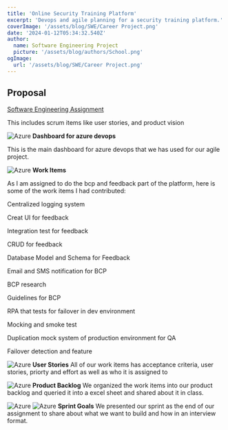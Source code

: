```yaml
---
title: 'Online Security Training Platform'
excerpt: 'Devops and agile planning for a security training platform.'
coverImage: '/assets/blog/SWE/Career Project.png'
date: '2024-01-12T05:34:32.540Z'
author:
  name: Software Engineering Project
  picture: '/assets/blog/authors/School.png'
ogImage:
  url: '/assets/blog/SWE/Career Project.png'
---
```


## Proposal

[Software Engineering Assignment](https://docs.google.com/document/d/1UWSwXatigpFr7NXHI0yTBE7TbJYSO6F35MKdCLJLjnM/edit?usp=sharing)

This includes scrum items like user stories, and product vision

![Azure](/assets/blog/SWE/1.png)
__Dashboard for azure devops__

This is the main dashboard for azure devops that we has used for our agile project.

![Azure](/assets/blog/SWE/2.png)
__Work Items__

As I am assigned to do the bcp and feedback part of the platform, here is some of the work items I had contributed:

Centralized logging system

Creat UI for feedback

Integration test for feedback

CRUD for feedback

Database Model and Schema for Feedback

Email and SMS notification for BCP

BCP research

Guidelines for BCP

RPA that tests for failover in dev environment

Mocking and smoke test

Duplication mock system of production environment for QA

Failover detection and feature

![Azure](/assets/blog/SWE/4.png)
__User Stories__
All of our work items has acceptance criteria, user stories, priorty and effort as well as who it is assigned to 

![Azure](/assets/blog/SWE/5.png)
__Product Backlog__
We organized the work items into our product backlog and queried it into a excel sheet and shared about it in class.

![Azure](/assets/blog/SWE/6.png)
![Azure](/assets/blog/SWE/7.png)
__Sprint Goals__
We presented our sprint as the end of our assignment to share about what we want to build and how in an interview format.